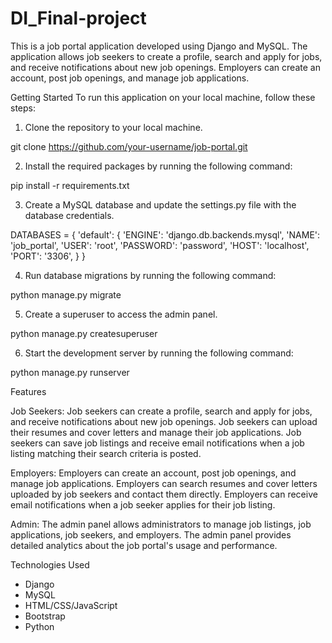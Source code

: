 # DI_Final-project

This is a job portal application developed using Django and MySQL. The application allows job seekers to create a profile, search and apply for jobs, and receive notifications about new job openings. Employers can create an account, post job openings, and manage job applications.

Getting Started
To run this application on your local machine, follow these steps:

1. Clone the repository to your local machine.

git clone https://github.com/your-username/job-portal.git

2. Install the required packages by running the following command:

pip install -r requirements.txt

3. Create a MySQL database and update the settings.py file with the database credentials.

DATABASES = {
    'default': {
        'ENGINE': 'django.db.backends.mysql',
        'NAME': 'job_portal',
        'USER': 'root',
        'PASSWORD': 'password',
        'HOST': 'localhost',
        'PORT': '3306',
    }
}

4. Run database migrations by running the following command:

python manage.py migrate

5. Create a superuser to access the admin panel.

python manage.py createsuperuser

6. Start the development server by running the following command:

python manage.py runserver

Features

Job Seekers:
Job seekers can create a profile, search and apply for jobs, and receive notifications about new job openings.
Job seekers can upload their resumes and cover letters and manage their job applications.
Job seekers can save job listings and receive email notifications when a job listing matching their search criteria is posted.

Employers:
Employers can create an account, post job openings, and manage job applications.
Employers can search resumes and cover letters uploaded by job seekers and contact them directly.
Employers can receive email notifications when a job seeker applies for their job listing.

Admin:
The admin panel allows administrators to manage job listings, job applications, job seekers, and employers.
The admin panel provides detailed analytics about the job portal's usage and performance.

Technologies Used
- Django
- MySQL
- HTML/CSS/JavaScript
- Bootstrap
- Python
